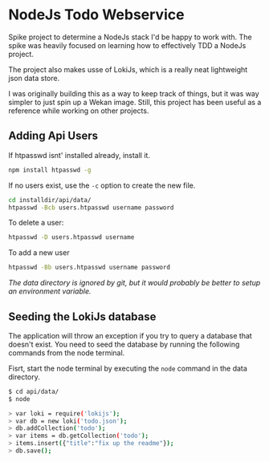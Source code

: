 # NodeJs Todo Webservice

Spike project to determine a NodeJs stack I'd be happy to work with.
The spike was heavily focused on learning how to effectively TDD a NodeJs project.

The project also makes usse of LokiJs, which is a really neat lightweight json data store.

I was originally building this as a way to keep track of things, but it was way simpler to just spin up a Wekan image.
Still, this project has been useful as a reference while working on other projects.

## Adding Api Users

If htpasswd isnt' installed already, install it.

```bash
npm install htpasswd -g
```

If no users exist, use the `-c` option to create the new file.

```bash
cd installdir/api/data/
htpasswd -Bcb users.htpasswd username password
```

To delete a user:

```bash
htpasswd -D users.htpasswd username
```

To add a new user

```bash
htpasswd -Bb users.htpasswd username password
```

*The data directory is ignored by git, but it would probably be better to setup an environment variable.*


## Seeding the LokiJs database
The application will throw an exception if you try to query a database that doesn't exist.
You need to seed the database by running the following commands from the node terminal.

Fisrt, start the node terminal by executing the `node` command in the data directory.

```bash
$ cd api/data/
$ node

> var loki = require('lokijs');
> var db = new loki('todo.json');
> db.addCollection('todo');
> var items = db.getCollection('todo');
> items.insert({"title":"fix up the readme"});
> db.save();
```
